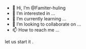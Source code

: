 - 👋 Hi, I’m @Famiter-huling
- 👀 I’m interested in ...
- 🌱 I’m currently learning ...
- 💞️ I’m looking to collaborate on ...
- 📫 How to reach me ...

<!---
Famiter-huling/Famiter-huling is a ✨ special ✨ repository because its `README.md` (this file) appears on your GitHub profile.
You can click the Preview link to take a look at your changes.
--->
let us start it .
